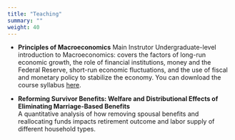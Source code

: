 ```yaml
---
title: "Teaching"
summary: ""
weight: 40
---
```


- **Principles of Macroeconomics** 
  Main Instrutor
  Undergraduate-level introduction to Macroeconomics: covers the factors of long-run economic growth, the role of financial institutions, money and the Federal Reserve, short-run economic fluctuations, and the use of fiscal and monetary policy to stabilize the economy. You can download the course syllabus [here](uploads/ECON112_Syllabus.pptx).


- **Reforming Survivor Benefits: Welfare and Distributional Effects of Eliminating Marriage-Based Benefits**  
  A quantitative analysis of how removing spousal benefits and reallocating funds impacts retirement outcome and labor supply of different household types.
